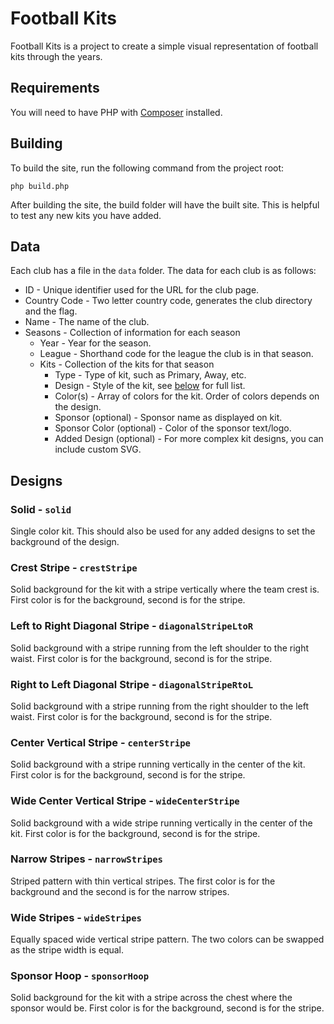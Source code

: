 # Football Kits

Football Kits is a project to create a simple visual representation of
football kits through the years.

## Requirements

You will need to have PHP with [Composer](https://getcomposer.org/) installed.

## Building

To build the site, run the following command from the project root:

`php build.php`

After building the site, the build folder will have the built site. This is helpful to test any new kits you have added.

## Data

Each club has a file in the `data` folder. The data for each club is as follows:

* ID - Unique identifier used for the URL for the club page.
* Country Code - Two letter country code, generates the club directory and the flag.
* Name - The name of the club.
* Seasons - Collection of information for each season
	* Year - Year for the season.
	* League - Shorthand code for the league the club is in that season.
	* Kits - Collection of the kits for that season
		* Type - Type of kit, such as Primary, Away, etc.
		* Design - Style of the kit, see [below](#designs) for full list.
		* Color(s) - Array of colors for the kit. Order of colors depends on the design.
		* Sponsor (optional) - Sponsor name as displayed on kit.
		* Sponsor Color (optional) - Color of the sponsor text/logo.
		* Added Design (optional) - For more complex kit designs, you can include custom SVG.

## Designs

### Solid - `solid`

Single color kit. This should also be used for any added designs to set the background of the design.

### Crest Stripe - `crestStripe`

Solid background for the kit with a stripe vertically where the team crest is. First color is for the background, second is for the stripe.

### Left to Right Diagonal Stripe - `diagonalStripeLtoR`

Solid background with a stripe running from the left shoulder to the right waist. First color is for the background, second is for the stripe.

### Right to Left Diagonal Stripe - `diagonalStripeRtoL`

Solid background with a stripe running from the right shoulder to the left waist. First color is for the background, second is for the stripe.

### Center Vertical Stripe - `centerStripe`

Solid background with a stripe running vertically in the center of the kit. First color is for the background, second is for the stripe.

### Wide Center Vertical Stripe - `wideCenterStripe`

Solid background with a wide stripe running vertically in the center of the kit. First color is for the background, second is for the stripe.

### Narrow Stripes - `narrowStripes`

Striped pattern with thin vertical stripes. The first color is for the background and the second is for the narrow stripes.

### Wide Stripes - `wideStripes`

Equally spaced wide vertical stripe pattern. The two colors can be swapped as the stripe width is equal.

### Sponsor Hoop - `sponsorHoop`

Solid background for the kit with a stripe across the chest where the sponsor would be. First color is for the background, second is for the stripe.

